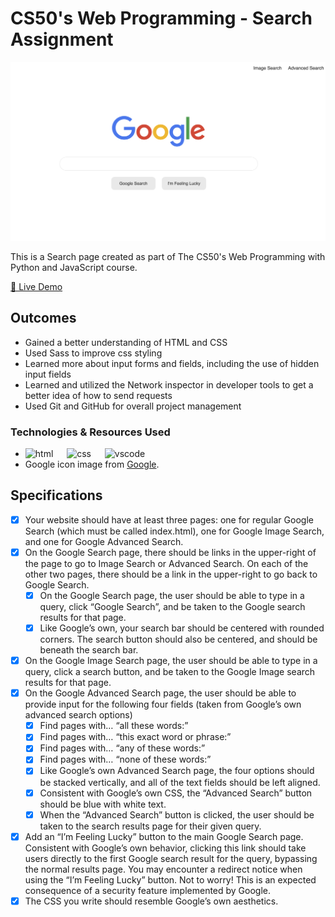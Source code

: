 # CS50's Web Programming - Search Assignment

![Image](./img/screenshot.png)

This is a Search page created as part of The CS50's Web Programming with Python and JavaScript course.  

[🔗 Live Demo](https://ca-stella.github.io/cs50w-search/index.html)

## Outcomes
- Gained a better understanding of HTML and CSS
- Used Sass to improve css styling 
- Learned more about input forms and fields, including the use of hidden input fields
- Learned and utilized the Network inspector in developer tools to get a better idea of how to send requests
- Used Git and GitHub for overall project management

### Technologies & Resources Used
- <img src="https://cdn.jsdelivr.net/gh/devicons/devicon/icons/html5/html5-original.svg" alt="html" width="30" height="30"/> &emsp; <img src="https://cdn.jsdelivr.net/gh/devicons/devicon/icons/css3/css3-original.svg" alt="css" width="30" height="30"/> &emsp; <img src="https://cdn.jsdelivr.net/gh/devicons/devicon/icons/vscode/vscode-original.svg" alt="vscode" width="30" height="30"/> 
- Google icon image from <a href="https://google.com">Google</a>. 

## Specifications 
- [x] Your website should have at least three pages: one for regular Google Search (which must be called index.html), one for Google Image Search, and one for Google Advanced Search.
- [x] On the Google Search page, there should be links in the upper-right of the page to go to Image Search or Advanced Search. On each of the other two pages, there should be a link in the upper-right to go back to Google Search.
	- [x] On the Google Search page, the user should be able to type in a query, click “Google Search”, and be taken to the Google search results for that page.
	- [x] Like Google’s own, your search bar should be centered with rounded corners. The search button should also be centered, and should be beneath the search bar.
- [x] On the Google Image Search page, the user should be able to type in a query, click a search button, and be taken to the Google Image search results for that page.
- [x] On the Google Advanced Search page, the user should be able to provide input for the following four fields (taken from Google’s own advanced search options)
	- [x] Find pages with… “all these words:”
	- [x] Find pages with… “this exact word or phrase:”
	- [x] Find pages with… “any of these words:”
	- [x] Find pages with… “none of these words:”
	- [x] Like Google’s own Advanced Search page, the four options should be stacked vertically, and all of the text fields should be left aligned.
	- [x] Consistent with Google’s own CSS, the “Advanced Search” button should be blue with white text.
	- [x] When the “Advanced Search” button is clicked, the user should be taken to the search results page for their given query.
- [x] Add an “I’m Feeling Lucky” button to the main Google Search page. Consistent with Google’s own behavior, clicking this link should take users directly to the first Google search result for the query, bypassing the normal results page. You may encounter a redirect notice when using the “I’m Feeling Lucky” button. Not to worry! This is an expected consequence of a security feature implemented by Google.
- [x] The CSS you write should resemble Google’s own aesthetics.